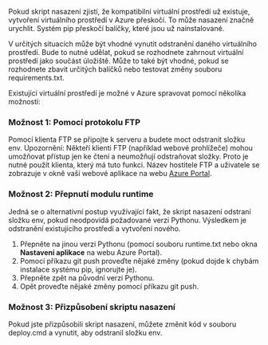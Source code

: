 Pokud skript nasazení zjistí, že kompatibilní virtuální prostředí už existuje, vytvoření virtuálního prostředí v Azure přeskočí.  To může nasazení značně urychlit.  Systém pip přeskočí balíčky, které jsou už nainstalované.

V určitých situacích může být vhodné vynutit odstranění daného virtuálního prostředí.  Bude to nutné udělat, pokud se rozhodnete zahrnout virtuální prostředí jako součást úložiště.  Může to také být vhodné, pokud se rozhodnete zbavit určitých balíčků nebo testovat změny souboru requirements.txt.

Existující virtuální prostředí je možné v Azure spravovat pomocí několika možností:

### Možnost 1: Pomocí protokolu FTP

Pomocí klienta FTP se připojte k serveru a budete moct odstranit složku env.  Upozornění: Někteří klienti FTP (například webové prohlížeče) mohou umožňovat přístup jen ke čtení a neumožňují odstraňovat složky. Proto je nutné použít klienta, který má tuto funkci.  Název hostitele FTP a uživatele se zobrazuje v okně vaší webové aplikace na webu [Azure Portal](https://portal.azure.com).

### Možnost 2: Přepnutí modulu runtime

Jedná se o alternativní postup využívající fakt, že skript nasazení odstraní složku env, pokud neodpovídá požadované verzi Pythonu.  Výsledkem je odstranění existujícího prostředí a vytvoření nového.

1. Přepněte na jinou verzi Pythonu (pomocí souboru runtime.txt nebo okna **Nastavení aplikace** na webu Azure Portal).
1. Pomocí příkazu git push proveďte nějaké změny (pokud dojde k chybám instalace systému pip, ignorujte je).
1. Přepněte zpět na původní verzi Pythonu.
1. Opět proveďte nějaké změny pomocí příkazu git push.

### Možnost 3: Přizpůsobení skriptu nasazení

Pokud jste přizpůsobili skript nasazení, můžete změnit kód v souboru deploy.cmd a vynutit, aby odstranil složku env.



<!--HONumber=Aug16_HO4-->


